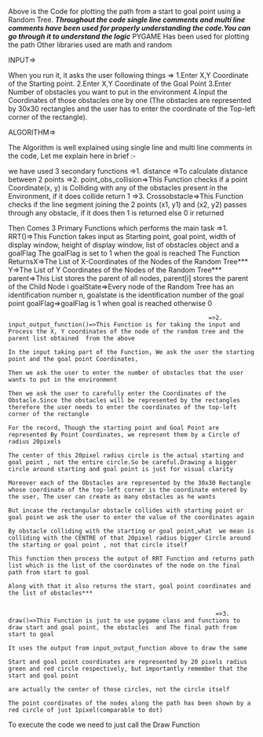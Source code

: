 
Above is the Code for plotting the path from a start to goal point using a Random Tree. 
***Throughout the code single line comments and multi line comments have been used for properly understanding the code.You can go through it to understand the logic***
PYGAME Has been used for plotting the path
Other libraries used are math and random

INPUT=>

When you run it,  it asks the user following things =>
1.Enter X,Y Coordinate of the Starting point.
2.Enter X,Y Coordinate of the Goal Point
3.Enter Number of obstacles you want to put in the environment
4.Input the Coordinates of those obstacles one by one (The obstacles are represented by 30x30 rectangles and the user has to enter the coordinate of the Top-left corner of the rectangle).

ALGORITHM=>


The Algorithm is well explained using single line and multi line comments in the code, 
Let me explain here in brief :-

we have used 3 secondary functions =>1. distance =>To calculate distance between 2 points
                                   =>2. point_obs_collision=>This Function checks if a point Coordinate(x, y) is Colliding with any of the obstacles present in the Environment, if it does collide return 1
                                   =>3. Crossobstacle=>This Function checks if the line segment joining the 2 points (x1, y1) and (x2, y2) passes through any obstacle, if it does then 1 is returned else 0 ir returned
                                   
Then Comes 3 Primary Functions which performs the main task 
                                                           =>1. RRT()=>This Function takes input as Starting point, goal point, width of display window, height of display window, list of obstacles object and a goalFlag
                                                                    The goalFlag is set to 1 when the goal is reached
                                                                    The Function ReturnsX=>The List of X-Coordinates of the Nodes of the Random Tree***
                                                                                        Y=>The List of Y Coordinates of the Nodes of the Random Tree***
                                                                                        parent=>This List stores the parent of all nodes, parent[i] stores the parent of  the Child Node i
                                                                                        goalState=>Every node of the Random Tree has an identification number n, goalstate is the identification number of the goal point
                                                                                        goalFlag=>goalFlag is  1 when goal is reached otherwise 0

                                                                                        
                                                             =>2. input_output_function()=>This Function is for taking the input and Process the X, Y coordinates of the node of the random tree and the parent list obtained  from the above 
                                                                                        In the input taking part of the Function, We ask the user the starting point and the goal point Coordinates, 
                                                                                        Then we ask the user to enter the number of obstacles that the user wants to put in the environment
                                                                                        Then we ask the user to carefully enter the Coordinates of the Obstacle.Since the obstacles will be represented by the rectangles therefore the user needs to enter the coordinates of the top-left corner of the rectangle
                                                                                        For the record, Though the starting point and Goal Point are represented By Point Coordinates, we represent them by a Circle of radius 20pixels
                                                                                        The center of this 20pixel radius circle is the actual starting and goal point , not the entire circle.So be careful.Drawing a bigger circle around starting and goal point is just for visual clarity
                                                                                        Moreover each of the Obstacles are represented by the 30x30 Rectangle whose coordinate of the top-left corner is the coordinate entered by the user, The user can create as many obstacles as he wants
                                                                                        But incase the rectangular obstacle collides with starting point or goal point we ask the user to enter the value of the coordinates again
                                                                                        By obstacle colliding with the starting or goal point,what  we mean is  colliding with the CENTRE of that 20pixel radius bigger Circle around the starting or goal point , not that circle itself
                                                                                        This function then process the output of RRT Function and returns path list which is the list of the coordinates of the node on the final  path from start to goal
                                                                                        Along with that it also returns the start, goal point coordinates and the list of obstacles***


                                                               =>3. draw()=>This Function is just to use pygame class and functions to draw start and goal point, the obstacles  and The final path from start to goal
                                                                         It uses the output from input_output_function above to draw the same 
                                                                         Start and goal point coordinates are represented by 20 pixels radius green and red circle respectively, but importantly remember that the start and goal point
                                                                         are actually the center of those circles, not the circle itself
                                                                         The point coordinates of the nodes along the path has been shown by a red circle of just 1pixel(comparable to dot)

To execute the code we need to just call the Draw Function 

    

                                                                                        
                                                                                        




                        
                      


  

